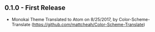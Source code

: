 ## 0.1.0 - First Release
*  Monokai Theme Translated to Atom on 8/25/2017, by Color-Scheme-Translate (https://github.com/mattcheah/Color-Scheme-Translate)